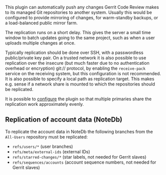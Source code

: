 This plugin can automatically push any changes Gerrit Code Review
makes to its managed Git repositories to another system. Usually this
would be configured to provide mirroring of changes, for warm-standby
backups, or a load-balanced public mirror farm.

The replication runs on a short delay. This gives the server a small
time window to batch updates going to the same project, such as when a
user uploads multiple changes at once.

Typically replication should be done over SSH, with a passwordless
public/private key pair. On a trusted network it is also possible to
use replication over the insecure (but much faster due to no
authentication overhead or encryption) git:// protocol, by enabling
the `receive-pack` service on the receiving system, but this
configuration is not recommended. It is also possible to specify a
local path as replication target. This makes e.g. sense if a network
share is mounted to which the repositories should be replicated.

It is possible to
[configure](config.md#configuring-cluster-replication) the plugin so
that multiple primaries share the replication work approximately evenly.

## Replication of account data (NoteDb)

To replicate the account data in NoteDb the following branches from the
`All-Users` repository must be replicated:

- `refs/users/*` (user branches)
- `refs/meta/external-ids` (external IDs)
- `refs/starred-changes/*` (star labels, not needed for Gerrit slaves)
- `refs/sequences/accounts` (account sequence numbers, not needed for Gerrit
  slaves)
